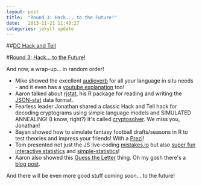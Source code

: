 ```yaml
---
layout: post
title:  "Round 3: Hack... to the Future!"
date:   2013-11-21 11:40:27
categories: jekyll update
---
```

##[DC Hack and Tell](http://www.meetup.com/DC-Hack-and-Tell/)

#[Round 3: Hack... to the Future!](http://www.meetup.com/DC-Hack-and-Tell/events/149195962/)


And now, a wrap-up... in random order!


* Mike showed the excellent [audioverb](http://www.audioverb.com/) for all your language in situ needs - and it even has a [youtube explanation](https://www.youtube.com/watch?v=A8dx6EBKpTE) too!
* Aaron talked about [rjstat](https://github.com/ajschumacher/rjstat), his R package for reading and writing the [JSON-stat](http://json-stat.org/) data format.
* Fearless leader Jonathan shared a classic Hack and Tell hack for decoding cryptograms using simple language models and SIMULATED ANNEALING! (I know, right?) It's called [cryptosolver](https://github.com/jhalcrow/cryptosolver). We miss you, Jonathan!
* Bayan showed how to simulate fantasy football drafts/seasons in R to test theories and impress your friends! With a [Prezi](http://prezi.com/wthgy9h1mizn/fantasy-hack/)!
* Tom presented not just the JS live-coding [mistakes.io](http://mistakes.io/) but also [super fun interactive statistics](http://macwright.org/play-statistics/) and [simple-statistics](http://macwright.org/simple-statistics/)!
* Aaron also showed this [Guess the Letter](http://ajschumacher.github.io/perplexity/) thing. Oh my gosh there's a [blog post](http://planspace.org/2013/09/23/perplexity-what-it-is-and-what-yours-is/).

And there will be even more good stuff coming soon... to the future!
